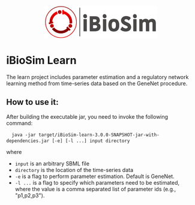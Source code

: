 
<p align="center">
  <img  src="docs/media/iBioSim_horizontal.png">
</p>

# iBioSim Learn

The learn project includes parameter estimation and a regulatory network learning method from time-series data based on the GeneNet procedure.

## How to use it:

After building the executable jar, you need to invoke the following command:

```
  java -jar target/iBioSim-learn-3.0.0-SNAPSHOT-jar-with-dependencies.jar [-e] [-l ...] input directory
```

where 

* ```input``` is an arbitrary SBML file
* ```directory``` is the location of the time-series data
* ```-e``` is a flag to perform parameter estimation. Default is GeneNet. 
* ```-l ...``` is a flag to specify which parameters need to be estimated, where the value is a comma separated list of parameter ids (e.g., "p1,p2,p3").


